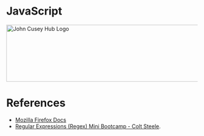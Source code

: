 # JavaScript

<img src="https://github.com/johncuseyhub/GettingStarted/blob/main/HubBanner.png" alt="John Cusey Hub Logo" height="150" width="1000">

# References
* [Mozilla Firefox Docs](https://developer.mozilla.org/en-US/docs/Web/JavaScript)      
* [Regular Expressions (Regex) Mini Bootcamp - Colt Steele](https://www.youtube.com/watch?v=EiRGUNrz9MY&t=1660s).   
